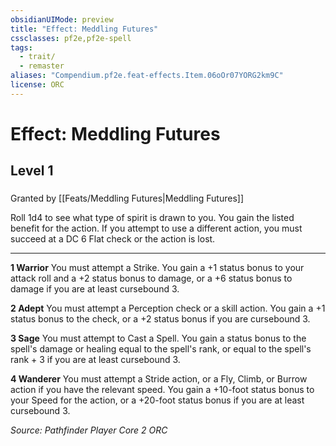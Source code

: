 ```yaml
---
obsidianUIMode: preview
title: "Effect: Meddling Futures"
cssclasses: pf2e,pf2e-spell
tags:
  - trait/
  - remaster
aliases: "Compendium.pf2e.feat-effects.Item.06oOr07YORG2km9C"
license: ORC
---
```

# Effect: Meddling Futures
## Level 1
### 






Granted by [[Feats/Meddling Futures|Meddling Futures]]

Roll 1d4 to see what type of spirit is drawn to you. You gain the listed benefit for the action. If you attempt to use a different action, you must succeed at a DC 6 Flat check or the action is lost.

* * *

**1 Warrior** You must attempt a Strike. You gain a +1 status bonus to your attack roll and a +2 status bonus to damage, or a +6 status bonus to damage if you are at least cursebound 3.

**2 Adept** You must attempt a Perception check or a skill action. You gain a +1 status bonus to the check, or a +2 status bonus if you are cursebound 3.

**3 Sage** You must attempt to Cast a Spell. You gain a status bonus to the spell's damage or healing equal to the spell's rank, or equal to the spell's rank + 3 if you are at least cursebound 3.

**4 Wanderer** You must attempt a Stride action, or a Fly, Climb, or Burrow action if you have the relevant speed. You gain a +10-foot status bonus to your Speed for the action, or a +20-foot status bonus if you are at least cursebound 3.

*Source: Pathfinder Player Core 2*
*ORC*